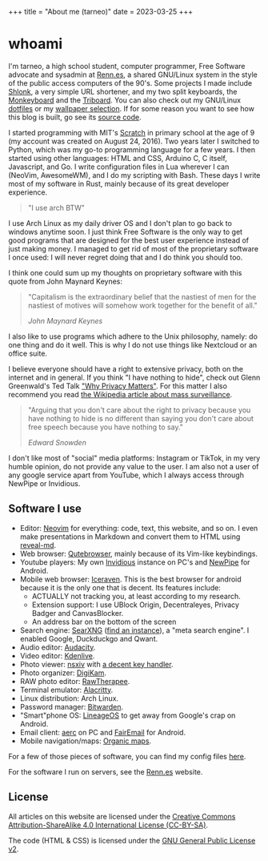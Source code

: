 +++
title = "About me (tarneo)"
date = 2023-03-25
+++

# whoami

I'm tarneo, a high school student, computer programmer, Free Software advocate and sysadmin at [Renn.es](https://renn.es), a shared GNU/Linux system in the style of the public access computers of the 90's. Some projects I made include [Shlonk](https://github.com/tarneaux/shlonk), a very simple URL shortener, and my two split keyboards, the [Monkeyboard](/posts/split_keyboard/) and the [Triboard](/posts/triboard/). You can also check out my GNU/Linux [dotfiles](https://github.com/tarneaux/.f) or my [wallpaper selection](https://github.com/tarneaux/wallpapers). If for some reason you want to see how this blog is built, go see its [source code](https://github.com/tarneaux/tarneo.fr).

I started programming with MIT's [Scratch](https://scratch.mit.edu) in primary school at the age of 9 (my account was created on August 24, 2016). Two years later I switched to Python, which was my go-to programming language for a few years. I then started using other languages: HTML and CSS, Arduino C, C itself, Javascript, and Go. I write configuration files in Lua wherever I can (NeoVim, AwesomeWM), and I do my scripting with Bash. These days I write most of my software in Rust, mainly because of its great developer experience.

> "I use arch BTW"

I use Arch Linux as my daily driver OS and I don't plan to go back to windows anytime soon. I just think Free Software is the only way to get good programs that are designed for the best user experience instead of just making money. I managed to get rid of most of the proprietary software I once used: I will never regret doing that and I do think you should too.

I think one could sum up my thoughts on proprietary software with this quote from John Maynard Keynes:

> "Capitalism is the extraordinary belief that the nastiest of men for the nastiest of motives will somehow work together for the benefit of all."
>
> <cite>John Maynard Keynes</cite>

I also like to use programs which adhere to the Unix philosophy, namely: do one thing and do it well. This is why I do not use things like Nextcloud or an office suite.

I believe everyone should have a right to extensive privacy, both on the internet and in general. If you think "I have nothing to hide", check out Glenn Greenwald's Ted Talk ["Why Privacy Matters"](https://iv.renn.es/watch?v=pcSlowAhvUk). For this matter I also recommend you read [the Wikipedia article about mass surveillance](https://en.wikipedia.org/wiki/Mass_surveillance).

> "Arguing that you don't care about the right to privacy because you have nothing to hide is no different than saying you don't care about free speech because you have nothing to say."
> 
> <cite>Edward Snowden</cite>

I don't like most of "social" media platforms: Instagram or TikTok, in my very humble opinion, do not provide any value to the user. I am also not a user of any google service apart from YouTube, which I always access through NewPipe or Invidious.

## Software I use

- Editor: [Neovim](https://neovim.io/) for everything: code, text, this website, and so on. I even make presentations in Markdown and convert them to HTML using [reveal-md](https://github.com/webpro/reveal-md).
- Web browser: [Qutebrowser](https://qutebrowser.org/), mainly because of its Vim-like keybindings.
- Youtube players: My own [Invidious](https://invidious.io/) instance on PC's and [NewPipe](https://github.com/TeamNewPipe/NewPipe) for Android.
- Mobile web browser: [Iceraven](https://github.com/fork-maintainers/iceraven-browser). This is the best browser for android because it is the only one that is decent. Its features include:
    - ACTUALLY not tracking you, at least according to my research.
    - Extension support: I use UBlock Origin, Decentraleyes, Privacy Badger and CanvasBlocker.
    - An address bar on the bottom of the screen
- Search engine: [SearXNG](https://docs.searxng.org/) ([find an instance](https://searx.space/)), a "meta search engine". I enabled Google, Duckduckgo and Qwant.
- Audio editor: [Audacity](https://www.audacityteam.org/).
- Video editor: [Kdenlive](https://kdenlive.org/en/).
- Photo viewer: [nsxiv](https://codeberg.org/nsxiv/nsxiv) with [a decent key handler](https://raw.githubusercontent.com/tarneaux/.f/master/nsxiv/.config/nsxiv/exec/key-handler).
- Photo organizer: [DigiKam](https://www.digikam.org/).
- RAW photo editor: [RawTherapee](http://rawtherapee.com/).
- Terminal emulator: [Alacritty](https://github.com/alacritty/alacritty).
- Linux distribution: Arch Linux.
- Password manager: [Bitwarden](https://bitwarden.com/).
- "Smart"phone OS: [LineageOS](https://lineageos.org/) to get away from Google's crap on Android.
- Email client: [aerc](https://aerc-mail.org/) on PC and [FairEmail](https://email.faircode.eu/) for Android.
- Mobile navigation/maps: [Organic maps](https://organicmaps.app/).

For a few of those pieces of software, you can find my config files [here](https://github.com/tarneaux/.f).

For the software I run on servers, see the [Renn.es](https://renn.es) website.

## License

All articles on this website are licensed under the [Creative Commons Attribution-ShareAlike 4.0 International License (CC-BY-SA)](https://creativecommons.org/licenses/by-sa/4.0/).

The code (HTML & CSS) is licensed under the [GNU General Public License v2](https://www.gnu.org/licenses/old-licenses/gpl-2.0.html).
